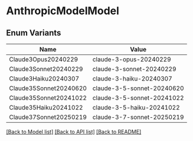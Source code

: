 # AnthropicModelModel

## Enum Variants

| Name | Value |
|---- | -----|
| Claude3Opus20240229 | claude-3-opus-20240229 |
| Claude3Sonnet20240229 | claude-3-sonnet-20240229 |
| Claude3Haiku20240307 | claude-3-haiku-20240307 |
| Claude35Sonnet20240620 | claude-3-5-sonnet-20240620 |
| Claude35Sonnet20241022 | claude-3-5-sonnet-20241022 |
| Claude35Haiku20241022 | claude-3-5-haiku-20241022 |
| Claude37Sonnet20250219 | claude-3-7-sonnet-20250219 |


[[Back to Model list]](../README.md#documentation-for-models) [[Back to API list]](../README.md#documentation-for-api-endpoints) [[Back to README]](../README.md)


